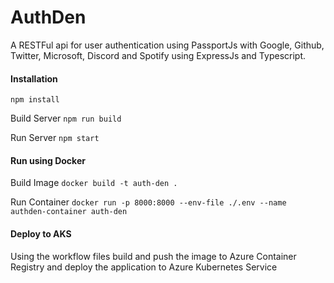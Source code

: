 # AuthDen

A RESTFul api for user authentication using PassportJs with Google, Github, Twitter, Microsoft, Discord and Spotify using ExpressJs and Typescript.

#### Installation

`npm install`

Build Server
`npm run build`

Run Server
`npm start`

#### Run using Docker

Build Image
`docker build -t auth-den .`

Run Container
`docker run -p 8000:8000 --env-file ./.env --name authden-container auth-den`

#### Deploy to AKS

Using the workflow files build and push the image to Azure Container Registry and deploy the application to Azure Kubernetes Service

